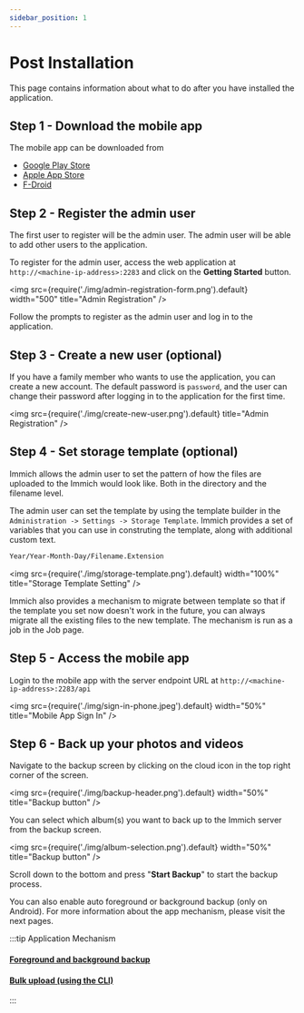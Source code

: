 ```yaml
---
sidebar_position: 1
---
```


# Post Installation

This page contains information about what to do after you have installed the application.

## Step 1 - Download the mobile app

The mobile app can be downloaded from

- [Google Play Store](https://play.google.com/store/apps/details?id=app.alextran.immich)
- [Apple App Store](https://apps.apple.com/us/app/immich/id1613945652)
- [F-Droid](https://f-droid.org/packages/app.alextran.immich)

## Step 2 - Register the admin user

The first user to register will be the admin user. The admin user will be able to add other users to the application.

To register for the admin user, access the web application at `http://<machine-ip-address>:2283` and click on the **Getting Started** button.

<img src={require('./img/admin-registration-form.png').default} width="500" title="Admin Registration" />

Follow the prompts to register as the admin user and log in to the application.

## Step 3 - Create a new user (optional)

If you have a family member who wants to use the application, you can create a new account. The default password is `password`, and the user can change their password after logging in to the application for the first time.

<img src={require('./img/create-new-user.png').default} title="Admin Registration" />


## Step 4 - Set storage template (optional)

Immich allows the admin user to set the pattern of how the files are uploaded to the Immich would look like. Both in the directory and the filename level.

The admin user can set the template by using the template builder in the `Administration -> Settings -> Storage Template`. Immich provides a set of variables that you can use in construting the template, along with additional custom text. 

```bash title="Default template"
Year/Year-Month-Day/Filename.Extension
```

<img src={require('./img/storage-template.png').default} width="100%" title="Storage Template Setting" />

Immich also provides a mechanism to migrate between template so that if the template you set now doesn't work in the future, you can always migrate all the existing files to the new template. The mechanism is run as a job in the Job page.

## Step 5 - Access the mobile app

Login to the mobile app with the server endpoint URL at `http://<machine-ip-address>:2283/api`

<img src={require('./img/sign-in-phone.jpeg').default} width="50%" title="Mobile App Sign In" />

## Step 6 - Back up your photos and videos

Navigate to the backup screen by clicking on the cloud icon in the top right corner of the screen.

<img src={require('./img/backup-header.png').default} width="50%" title="Backup button" />

You can select which album(s) you want to back up to the Immich server from the backup screen.

<img src={require('./img/album-selection.png').default} width="50%" title="Backup button" />

Scroll down to the bottom and press "**Start Backup**" to start the backup process. 

You can also enable auto foreground or background backup (only on Android). For more information about the app mechanism, please visit the next pages.


:::tip Application Mechanism
#### [Foreground and background backup](/docs/usage/automatic-backup)
#### [Bulk upload (using the CLI)](/docs/usage/bulk-upload)
:::

